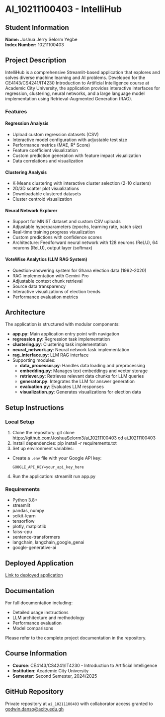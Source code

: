 # AI_10211100403 - IntelliHub

## Student Information
**Name:** Joshua Jerry Selorm Yegbe  
**Index Number:** 10211100403

## Project Description
IntelliHub is a comprehensive Streamlit-based application that explores and solves diverse machine learning and AI problems. Developed for the CE4143/CS4241/IT4230 Introduction to Artificial Intelligence course at Academic City University, the application provides interactive interfaces for regression, clustering, neural networks, and a large language model implementation using Retrieval-Augmented Generation (RAG).

### Features

#### Regression Analysis
- Upload custom regression datasets (CSV)
- Interactive model configuration with adjustable test size
- Performance metrics (MAE, R² Score)
- Feature coefficient visualization
- Custom prediction generation with feature impact visualization
- Data correlations and visualization

#### Clustering Analysis
- K-Means clustering with interactive cluster selection (2-10 clusters)
- 2D/3D scatter plot visualizations
- Downloadable clustered datasets
- Cluster centroid visualization

#### Neural Network Explorer
- Support for MNIST dataset and custom CSV uploads
- Adjustable hyperparameters (epochs, learning rate, batch size)
- Real-time training progress visualization
- Custom predictions with confidence scores
- Architecture: Feedforward neural network with 128 neurons (ReLU), 64 neurons (ReLU), output layer (softmax)

#### VoteWise Analytics (LLM RAG System)
- Question-answering system for Ghana election data (1992-2020)
- RAG implementation with Gemini-Pro
- Adjustable context chunk retrieval
- Source data transparency
- Interactive visualizations of election trends
- Performance evaluation metrics

## Architecture
The application is structured with modular components:

- **app.py**: Main application entry point with navigation
- **regression.py**: Regression task implementation
- **clustering.py**: Clustering task implementation
- **neural_network.py**: Neural network task implementation
- **rag_interface.py**: LLM RAG interface
- Supporting modules:
  - **data_processor.py**: Handles data loading and preprocessing
  - **embedding.py**: Manages text embeddings and vector storage
  - **retriever.py**: Retrieves relevant data chunks for LLM queries
  - **generator.py**: Integrates the LLM for answer generation
  - **evaluation.py**: Evaluates LLM responses
  - **visualization.py**: Generates visualizations for election data

## Setup Instructions

### Local Setup
1. Clone the repository:
 git clone https://github.com/JoshuaSelorm3/ai_10211100403
 cd ai_10211100403
2. Install dependencies:
 pip install -r requirements.txt
3. Set up environment variables:
- Create a `.env` file with your Google API key:
  ```
  GOOGLE_API_KEY=your_api_key_here
  ```

4. Run the application:
 streamlit run app.py

### Requirements
- Python 3.8+
- streamlit
- pandas, numpy
- scikit-learn
- tensorflow
- plotly, matplotlib
- faiss-cpu
- sentence-transformers
- langchain, langchain_google_genai
- google-generative-ai

## Deployed Application
[Link to deployed application](https://your-deployment-url.com)

## Documentation
For full documentation including:
- Detailed usage instructions
- LLM architecture and methodology
- Performance evaluation
- Model comparisons

Please refer to the complete project documentation in the repository.

## Course Information
- **Course**: CE4143/CS4241/IT4230 - Introduction to Artificial Intelligence
- **Institution**: Academic City University
- **Semester**: Second Semester, 2024/2025

## GitHub Repository
Private repository at `ai_10211100403` with collaborator access granted to godwin.danso@acity.edu.gh
